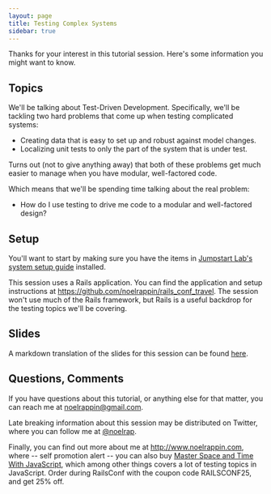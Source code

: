 ```yaml
---
layout: page
title: Testing Complex Systems
sidebar: true
---
```


Thanks for your interest in this tutorial session. Here's some information you
might want to know.


## Topics

We'll be talking about Test-Driven Development. Specifically, we'll be tackling
two hard problems that come up when testing complicated systems:

* Creating data that is easy to set up and robust against model changes.
* Localizing unit tests to only the part of the system that is under test.

Turns out (not to give anything away) that both of these problems get much
easier to manage when you have modular, well-factored code.

Which means that we'll be spending time talking about the real problem:

* How do I use testing to drive me code to a modular and well-factored design?

## Setup

You'll want to start by making sure you have the items in
[Jumpstart Lab's system setup guide](http://tutorials.jumpstartlab.com/topics/environment/environment.html)
installed.

This session uses a Rails application. You can find the application and setup
instructions at <https://github.com/noelrappin/rails_conf_travel>. The session
won't use much of the Rails framework, but Rails is a useful backdrop for the
testing topics we'll be covering.

## Slides

A markdown translation of the slides for this session can be found
[here](testing_complex_system_slides.html).

## Questions, Comments

If you have questions about this tutorial, or anything else for that matter, you
can reach me at [noelrappin@gmail.com](mailto:noelrappin@gmail.com).

Late breaking information about this session may be distributed on Twitter,
where you can follow me at [@noelrap](http://www.twitter.com/noelrap).

Finally, you can find out more about me at <http://www.noelrappin.com>, where --
self promotion alert -- you can also buy
[Master Space and Time With JavaScript](http://www.noelrappin.com/mstwjs), which
among other things covers a lot of testing topics in JavaScript. Order during
RailsConf with the coupon code RAILSCONF25, and get 25% off.
